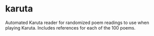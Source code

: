 # karuta
Automated Karuta reader for randomized poem readings to use when playing Karuta. Includes references for each of the 100 poems.
